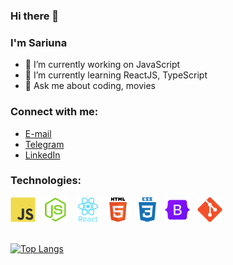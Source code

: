 ### Hi there 👋
### I'm Sariuna

- 🔭 I’m currently working on JavaScript
- 🌱 I’m currently learning ReactJS, TypeScript 
- 💬 Ask me about coding, movies

### Connect with me:
- [E-mail]
- [Telegram]
- [LinkedIn]

[Telegram]: <https://t.me/r_sariuna>
[LinkedIn]: <https://www.linkedin.com/in/sariunarinchinova> 
[E-mail]: <mailto: rinchinovasariuna@gmail.com />

### Technologies:
<div>
  <img src="https://github.com/devicons/devicon/blob/master/icons/javascript/javascript-original.svg" title="JavaScript" alt="JavaScript" width="40" height="40"/> &nbsp;
  <img src="https://github.com/devicons/devicon/blob/master/icons/nodejs/nodejs-original.svg" title="NodeJS" alt="NodeJS" width="40" height="40"/> &nbsp;
  <img src="https://github.com/devicons/devicon/blob/master/icons/react/react-original-wordmark.svg" title="React" alt="React" width="40" height="40"/>&nbsp;
  <img src="https://github.com/devicons/devicon/blob/master/icons/html5/html5-original-wordmark.svg" title="HTML5" alt="HTML" width="40" height="40"/>&nbsp;
  <img src="https://github.com/devicons/devicon/blob/master/icons/css3/css3-plain-wordmark.svg"  title="CSS3" alt="CSS" width="40" height="40"/>&nbsp;
  <img src="https://github.com/devicons/devicon/blob/master/icons/bootstrap/bootstrap-original.svg" title="Bootstrap" alt="Bootstrap" width="40" height="40"/> &nbsp;
  <img src="https://github.com/devicons/devicon/blob/master/icons/git/git-original.svg" title="Git" **alt="Git" width="40" height="40"/> &nbsp; &nbsp; 
</div>

<br>

[![Top Langs](https://github-readme-stats.vercel.app/api/top-langs/?username=sariunar&layout=compact)](https://github.com/anuraghazra/github-readme-stats)
